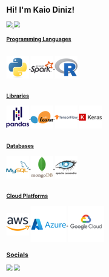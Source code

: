 ## Hi! I'm Kaio Diniz!
 <div>
  <a href="https://github.com/kaiodiniz1">
  <img height="160em" src="https://github-readme-stats.vercel.app/api?username=kaiodiniz1&show_icons=true&theme=vision-friendly-dark"/>
  <img height="160em" src="https://github-readme-stats.vercel.app/api/top-langs/?username=kaiodiniz1&layout=compact&langs_count=7&theme=vision-friendly-dark"/>
</div>

#### Programming Languages
<div style="display: inline_block"><br>
 
 <img align="center" alt="kaiodiniz1-Python" height="60" width="60" src="https://raw.githubusercontent.com/devicons/devicon/master/icons/python/python-original.svg">
 <img align="center" alt="kaiodiniz1-Python" height="60" width="60" src="https://raw.githubusercontent.com/devicons/devicon/master/icons/apachespark/apachespark-original-wordmark.svg">
 <img align="center" alt="kaiodiniz1-R" height="60" width="60" src="https://github.com/devicons/devicon/blob/master/icons/r/r-original.svg">
  
</div>


<div style="display: inline_block"><br>
 
#### Libraries
<img align="center" alt="kaiodiniz1-Pandas" height="60" width="60" src="https://github.com/devicons/devicon/blob/master/icons/pandas/pandas-original-wordmark.svg">
<img align="center" alt="kaiodiniz1-Scikit" height="60" width="60" src="https://github.com/devicons/devicon/blob/master/icons/scikitlearn/scikitlearn-original.svg">
<img align="center" alt="kaiodiniz1-TensorFlow" height="60" width="60" src="https://github.com/devicons/devicon/blob/master/icons/tensorflow/tensorflow-original-wordmark.svg">
<img align="center" alt="kaiodiniz1-KerasFlow" height="60" width="60" src="https://github.com/devicons/devicon/blob/master/icons/keras/keras-original-wordmark.svg">


</div> 
<div style="display: inline_block"><br>

#### Databases
<img align="center" alt="kaiodiniz1-MySQL" height="60" width="60" src="https://github.com/devicons/devicon/blob/master/icons/mysql/mysql-original-wordmark.svg">
<img align="center" alt="kaiodiniz1-MySQL" height="60" width="60" src="https://github.com/devicons/devicon/blob/master/icons/mongodb/mongodb-original-wordmark.svg">
<img align="center" alt="kaiodiniz1-MySQL" height="60" width="60" src="https://github.com/devicons/devicon/blob/master/icons/cassandra/cassandra-original-wordmark.svg">


</div> 


<div style="display: inline_block"><br>

#### Cloud Platforms
<img align="center" alt="kaiodiniz1-AWS" height="60" width="60" src="https://github.com/devicons/devicon/blob/master/icons/amazonwebservices/amazonwebservices-original-wordmark.svg">
<img align="center" alt="kaiodiniz1-Azure" height="95" width="95" src="https://github.com/devicons/devicon/blob/master/icons/azure/azure-original-wordmark.svg">
<img align="center" alt="kaiodiniz1-Google" height="95" width="95" src="https://github.com/devicons/devicon/blob/master/icons/googlecloud/googlecloud-original-wordmark.svg">

</div> 

### Socials
<div> 
 
  <a href = "mailto:kvd.vinicius@gmail.com"><img src="https://img.shields.io/badge/-Gmail-%23333?style=for-the-badge&logo=gmail&logoColor=white" target="_blank"></a>
  <a href="https://www.linkedin.com/in/kaiodiniz/" target="_blank"><img src="https://img.shields.io/badge/-LinkedIn-%230077B5?style=for-the-badge&logo=linkedin&logoColor=white" target="_blank"></a> 
  
</div>
